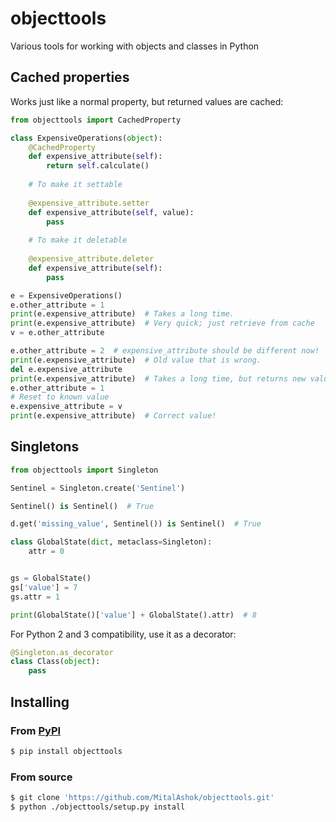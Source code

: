 # objecttools
Various tools for working with objects and classes in Python

## Cached properties

Works just like a normal property, but returned values are cached:

```python
from objecttools import CachedProperty

class ExpensiveOperations(object):
    @CachedProperty
    def expensive_attribute(self):
        return self.calculate()
    
    # To make it settable
    
    @expensive_attribute.setter
    def expensive_attribute(self, value):
        pass
    
    # To make it deletable
    
    @expensive_attribute.deleter
    def expensive_attribute(self):
        pass

e = ExpensiveOperations()
e.other_attribute = 1
print(e.expensive_attribute)  # Takes a long time.
print(e.expensive_attribute)  # Very quick; just retrieve from cache
v = e.other_attribute

e.other_attribute = 2  # expensive_attribute should be different now!
print(e.expensive_attribute)  # Old value that is wrong.
del e.expensive_attribute
print(e.expensive_attribute)  # Takes a long time, but returns new value.
e.other_attribute = 1
# Reset to known value
e.expensive_attribute = v
print(e.expensive_attribute)  # Correct value!
```

## Singletons

```python
from objecttools import Singleton

Sentinel = Singleton.create('Sentinel')

Sentinel() is Sentinel()  # True

d.get('missing_value', Sentinel()) is Sentinel()  # True

class GlobalState(dict, metaclass=Singleton):
    attr = 0


gs = GlobalState()
gs['value'] = 7
gs.attr = 1

print(GlobalState()['value'] + GlobalState().attr)  # 8
```

For Python 2 and 3 compatibility, use it as a decorator:

```python
@Singleton.as_decorator
class Class(object):
    pass
```

## Installing

### From [PyPI](https://pypi.org/project/objecttools/)

```bash
$ pip install objecttools
```

### From source

```bash
$ git clone 'https://github.com/MitalAshok/objecttools.git'
$ python ./objecttools/setup.py install
```
